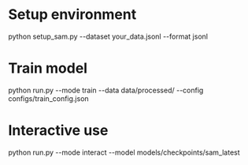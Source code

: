 # Setup environment
python setup_sam.py --dataset your_data.jsonl --format jsonl

# Train model  
python run.py --mode train --data data/processed/ --config configs/train_config.json

# Interactive use
python run.py --mode interact --model models/checkpoints/sam_latest
